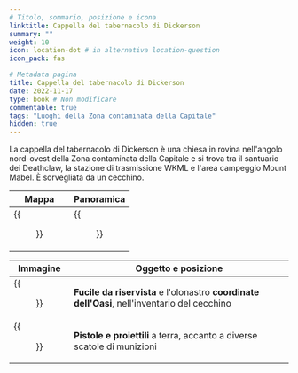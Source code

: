 ```yaml
---
# Titolo, sommario, posizione e icona
linktitle: Cappella del tabernacolo di Dickerson
summary: ""
weight: 10
icon: location-dot # in alternativa location-question
icon_pack: fas

# Metadata pagina
title: Cappella del tabernacolo di Dickerson
date: 2022-11-17
type: book # Non modificare
commentable: true
tags: "Luoghi della Zona contaminata della Capitale"
hidden: true
---
```



La cappella del tabernacolo di Dickerson è una chiesa in rovina nell'angolo nord-ovest della Zona contaminata della Capitale e si trova tra il santuario dei Deathclaw, la stazione di trasmissione WKML e l'area campeggio Mount Mabel. È sorvegliata da un cecchino.

| Mappa                                    | Panoramica                                          |
| ---------------------------------------- | --------------------------------------------------- |
| {{<figure src="fo3/Dickerson_TC_loc.webp">}} | {{<figure src="fo3/Dickerson_Tabernacle_Chapel.webp">}} |

| Immagine                                                             | Oggetto e posizione                                                                           |
| -------------------------------------------------------------------- | --------------------------------------------------------------------------------------------- |
| {{<figure src="fo3/The_Drifter's_sniper_nest.webp">}}                    | **Fucile da riservista** e l'olonastro **coordinate dell'Oasi**, nell'inventario del cecchino |
| {{<figure src="fo3/Dickerson_Tabernacle_Chapel_Guns_and_Bullets.webp">}} | **Pistole e proiettili** a terra, accanto a diverse scatole di munizioni                      |


